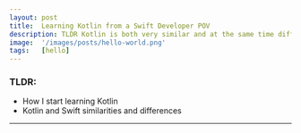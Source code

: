 ```yaml
---
layout: post
title:  Learning Kotlin from a Swift Developer POV
description: TLDR Kotlin is both very similar and at the same time different from Swift. WIP
image:  '/images/posts/hello-world.png'
tags:   [hello]
---
```

### TLDR: ###
- How I start learning Kotlin
- Kotlin and Swift similarities and differences

***

